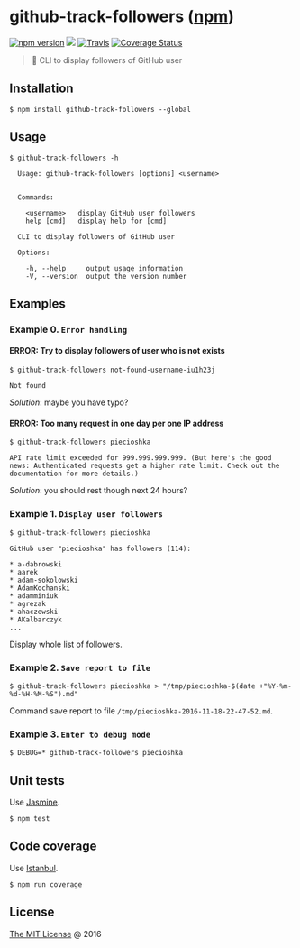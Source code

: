 # github-track-followers ([npm](https://www.npmjs.com/package/github-track-followers))

[![npm version](https://badge.fury.io/js/github-track-followers.svg)](https://badge.fury.io/js/github-track-followers)
![](https://img.shields.io/npm/dt/github-track-followers.svg)
[![Travis](https://img.shields.io/travis/piecioshka/github-track-followers.svg?maxAge=2592000)](https://travis-ci.org/piecioshka/github-track-followers)
[![Coverage Status](https://coveralls.io/repos/github/piecioshka/github-track-followers/badge.svg?branch=master)](https://coveralls.io/github/piecioshka/github-track-followers?branch=master)

> :hammer: CLI to display followers of GitHub user

## Installation

```
$ npm install github-track-followers --global
```

## Usage

```
$ github-track-followers -h

  Usage: github-track-followers [options] <username>


  Commands:

    <username>   display GitHub user followers
    help [cmd]   display help for [cmd]

  CLI to display followers of GitHub user

  Options:

    -h, --help     output usage information
    -V, --version  output the version number
```

## Examples

### Example 0. `Error handling`


#### ERROR: Try to display followers of user who is not exists
```
$ github-track-followers not-found-username-iu1h23j

Not found
```

_Solution_: maybe you have typo?

#### ERROR: Too many request in one day per one IP address

```
$ github-track-followers piecioshka

API rate limit exceeded for 999.999.999.999. (But here's the good news: Authenticated requests get a higher rate limit. Check out the documentation for more details.)
```

_Solution_: you should rest though next 24 hours?

### Example 1. `Display user followers`

```
$ github-track-followers piecioshka

GitHub user "piecioshka" has followers (114):

* a-dabrowski
* aarek
* adam-sokolowski
* AdamKochanski
* adamminiuk
* agrezak
* ahaczewski
* AKalbarczyk
...
```

Display whole list of followers.

### Example 2. `Save report to file`

```
$ github-track-followers piecioshka > "/tmp/piecioshka-$(date +"%Y-%m-%d-%H-%M-%S").md"
```

Command save report to file `/tmp/piecioshka-2016-11-18-22-47-52.md`.

### Example 3. `Enter to debug mode`

```
$ DEBUG=* github-track-followers piecioshka
```

## Unit tests

Use [Jasmine](https://jasmine.github.io/).

```
$ npm test
```

## Code coverage

Use [Istanbul](https://github.com/gotwarlost/istanbul).

```
$ npm run coverage
```

## License

[The MIT License](http://piecioshka.mit-license.org) @ 2016
